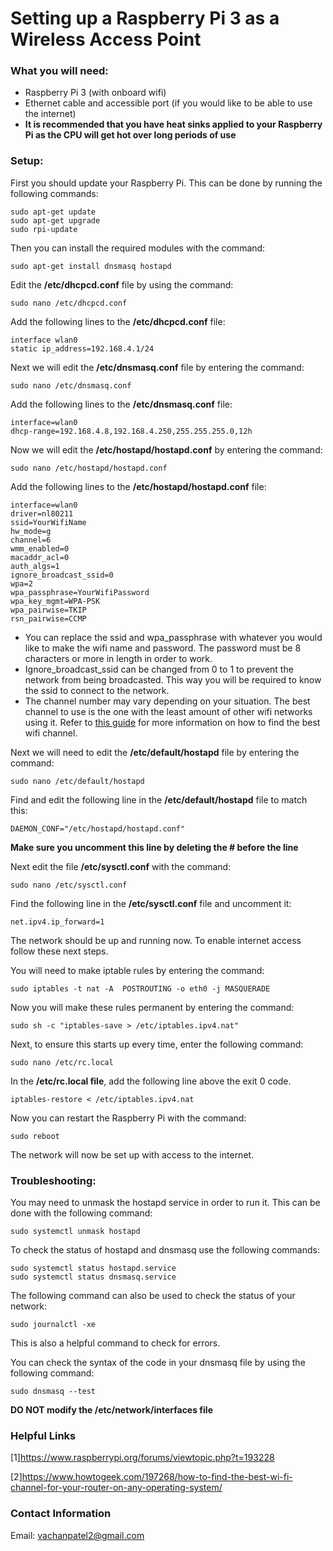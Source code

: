 # Setting up a Raspberry Pi 3 as a Wireless Access Point

### What you will need:
* Raspberry Pi 3 (with onboard wifi)
* Ethernet cable and accessible port (if you would like to be able to use the internet)
* **It is recommended that you have heat sinks applied to your Raspberry Pi as the CPU will get hot over long periods of use**

### Setup:
First you should update your Raspberry Pi. This can be done by running the following commands:
```
sudo apt-get update
sudo apt-get upgrade
sudo rpi-update
```

Then you can install the required modules with the command:
```
sudo apt-get install dnsmasq hostapd
```
Edit the **/etc/dhcpcd.conf** file by using the command:
```
sudo nano /etc/dhcpcd.conf
```
Add the following lines to the **/etc/dhcpcd.conf** file:
```
interface wlan0
static ip_address=192.168.4.1/24
```

Next we will edit the **/etc/dnsmasq.conf** file by entering the command:
```
sudo nano /etc/dnsmasq.conf
```
Add the following lines to the **/etc/dnsmasq.conf** file:
```
interface=wlan0
dhcp-range=192.168.4.8,192.168.4.250,255.255.255.0,12h
```



Now we will edit the **/etc/hostapd/hostapd.conf** by entering the command:
```
sudo nano /etc/hostapd/hostapd.conf
```
Add the following lines to the **/etc/hostapd/hostapd.conf** file:
```
interface=wlan0
driver=nl80211
ssid=YourWifiName
hw_mode=g
channel=6
wmm_enabled=0
macaddr_acl=0
auth_algs=1
ignore_broadcast_ssid=0
wpa=2
wpa_passphrase=YourWifiPassword
wpa_key_mgmt=WPA-PSK
wpa_pairwise=TKIP
rsn_pairwise=CCMP
```
* You can replace the ssid and wpa_passphrase with whatever you would like to make the wifi name and password. The password must be 8 characters or more in length in order to work.
* Ignore_broadcast_ssid can be changed from 0 to 1 to prevent the network from being broadcasted. This way you will be required to know the ssid to connect to the network.
* The channel number may vary depending on your situation. The best channel to use is the one with the least amount of other wifi networks using it. Refer to [this guide](https://docs.google.com/document/d/1lRwgjD9J2gTaqkj3PUsFFV98LAx1LIREFeMcXqNHJUE/edit?usp=sharing) for more information on how to find the best wifi channel.

Next we will need to edit the **/etc/default/hostapd** file by entering the command:
```
sudo nano /etc/default/hostapd
```
Find and edit the following line in the **/etc/default/hostapd** file to match this:
```
DAEMON_CONF="/etc/hostapd/hostapd.conf"
```
**Make sure you uncomment this line by deleting the # before the line**

Next edit the file **/etc/sysctl.conf** with the command:
```
sudo nano /etc/sysctl.conf
```

Find the following line in the **/etc/sysctl.conf** file and uncomment it:
```
net.ipv4.ip_forward=1
```
The network should be up and running now. To enable internet access follow these next steps.

You will need to make iptable rules by entering the command:
```
sudo iptables -t nat -A  POSTROUTING -o eth0 -j MASQUERADE
```
Now you will make these rules permanent by entering the command:
```
sudo sh -c "iptables-save > /etc/iptables.ipv4.nat"
```
Next, to ensure this starts up every time, enter the following command:
```
sudo nano /etc/rc.local
```
In the **/etc/rc.local file**, add the following line above the exit 0 code.
```
iptables-restore < /etc/iptables.ipv4.nat
```
Now you can restart the Raspberry Pi with the command:
```
sudo reboot
```
The network will now be set up with access to the internet.


### Troubleshooting:
You may need to unmask the hostapd service in order to run it. This can be done with the following command:
```
sudo systemctl unmask hostapd
```
To check the status of hostapd and dnsmasq use the following commands:
```
sudo systemctl status hostapd.service
sudo systemctl status dnsmasq.service
```


The following command can also be used to check the status of your network:
```
sudo journalctl -xe
```
This is also a helpful command to check for errors.

You can check the syntax of the code in your dnsmasq file by using the following command:
```
sudo dnsmasq --test
```
**DO NOT modify the /etc/network/interfaces file**






### Helpful Links

[1]https://www.raspberrypi.org/forums/viewtopic.php?t=193228

[2]https://www.howtogeek.com/197268/how-to-find-the-best-wi-fi-channel-for-your-router-on-any-operating-system/

### Contact Information
Email: vachanpatel2@gmail.com
